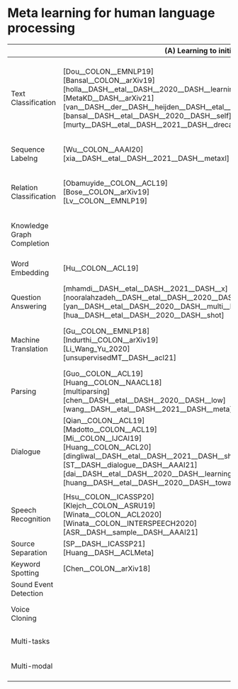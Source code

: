 # Meta learning for human language processing

||(A) Learning to initialize|(B) Learning to compare|(C) Other|
|--- |--- |--- |--- |
|Text Classification|[Dou__COLON__EMNLP19] <br /> [Bansal__COLON__arXiv19] <br /> [holla__DASH__etal__DASH__2020__DASH__learning] <br /> [MetaKD__DASH__arXiv21] <br /> [van__DASH__der__DASH__heijden__DASH__etal__DASH__2021__DASH__multilingual] <br /> [bansal__DASH__etal__DASH__2020__DASH__self] <br /> [murty__DASH__etal__DASH__2021__DASH__dreca]|[Yu__COLON__ACL18] <br /> [Tan__COLON__EMNLP19] <br /> [Geng__COLON__EMNLP19] <br /> [Sun__COLON__EMNLP19] <br /> [geng2020dynamic]|Learning the learning algorithm: <br /> [Wu__COLON__EMNLP19] <br /> Network architecture search: <br /> [pasunuru2020fenas] <br /> [pasunuru2019continual] <br /> Learning to optimize: <br /> [learningToOptimize__COLON__metaNLP21] <br /> Learning to select data: <br /> [label__DASH__correction__DASH__aaai21]|
|Sequence Labelng|[Wu__COLON__AAAI20] <br /> [xia__DASH__etal__DASH__2021__DASH__metaxl]|[Hou__COLON__ACL20] <br /> [yang2020frustratingly] <br /> [oguz2021few]|Network architecture search: <br /> [li2020learning] <br /> [jiang2019improved]|
|Relation Classification|[Obamuyide__COLON__ACL19] <br /> [Bose__COLON__arXiv19] <br /> [Lv__COLON__EMNLP19]|[Ye__COLON__ACL19] <br /> [Chen__COLON__EMNLP19] <br /> [Xiong__COLON__EMNLP18] <br /> [Gao__COLON__AAAI19] <br /> [ren2020two]||
|Knowledge Graph Completion||[xiong2018one] <br /> [wang2019tackling] <br /> [zhang2020few] <br /> [sheng2020adaptive]||
|Word Embedding|[Hu__COLON__ACL19]|[Sun__COLON__EMNLP18]|Network architecture search: <br /> [li2020learning] <br /> [jiang2019improved]|
|Question Answering|[mhamdi__DASH__etal__DASH__2021__DASH__x] <br /> [nooralahzadeh__DASH__etal__DASH__2020__DASH__zero] <br /> [yan__DASH__etal__DASH__2020__DASH__multi__DASH__source] <br /> [hua__DASH__etal__DASH__2020__DASH__shot]|||
|Machine Translation|[Gu__COLON__EMNLP18] <br /> [Indurthi__COLON__arXiv19] <br /> [Li_Wang_Yu_2020] <br /> [unsupervisedMT__DASH__acl21]||Network architecture search: <br /> [wang2020hat] <br /> Learning to select data: <br /> [wang2020balancing] <br /> [pham2020meta]|
|Parsing|[Guo__COLON__ACL19] <br /> [Huang__COLON__NAACL18] <br /> [multiparsing] <br /> [chen__DASH__etal__DASH__2020__DASH__low] <br /> [wang__DASH__etal__DASH__2021__DASH__meta]|||
|Dialogue|[Qian__COLON__ACL19] <br /> [Madotto__COLON__ACL19] <br /> [Mi__COLON__IJCAI19] <br /> [Huang__COLON__ACL20] <br /> [dingliwal__DASH__etal__DASH__2021__DASH__shot] <br /> [ST__DASH__dialogue__DASH__AAAI21] <br /> [dai__DASH__etal__DASH__2020__DASH__learning] <br /> [huang__DASH__etal__DASH__2020__DASH__towards__DASH__low]||Learning to optimize: <br /> [Chien__COLON__INTERSPEECH19]|
|||||
|Speech Recognition|[Hsu__COLON__ICASSP20] <br /> [Klejch__COLON__ASRU19] <br /> [Winata__COLON__ACL2020] <br /> [Winata__COLON__INTERSPEECH2020] <br /> [ASR__DASH__sample__DASH__AAAI21]|[lux2021meta]|Learning to optimize: <br /> [Klejch__COLON__INTERSPEECH18] <br /> Network architecture search: <br /> [Chen__COLON__INTERSPEECH20] <br /> [Baruwa__COLON__IJSER19]|
|Source Separation|[SP__DASH__ICASSP21] <br /> [Huang__DASH__ACLMeta]|||
|Keyword Spotting|[Chen__COLON__arXiv18]||Network architecture search: <br /> [Mazzawi__COLON__INTERSPEECH19]|
|Sound Event Detection||[Shimada__COLON__arXiv19] <br /> [Chou__COLON__ICASSP19]||
|Voice Cloning|||Learning the learning algorithm: <br /> [Chen__COLON__ICLR19] <br /> [Serra__COLON__NeurIPS19]|
|||||
|Multi-tasks|||Learning to select data: <br /> [tarunesh2021meta]|
|Multi-modal||[Eloff__COLON__ICASSP19]|Learning the learning algorithm: <br /> [Suris__COLON__arXiv19] <br /> [learningToLearn__COLON__metaNLP21]|
